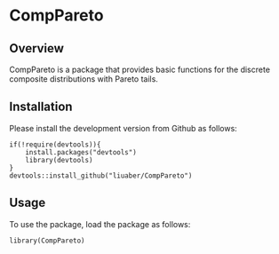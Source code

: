 # CompPareto

## Overview
CompPareto is a package that provides basic functions for the discrete composite distributions with Pareto tails. 

## Installation
Please install the development version from Github as follows:

```
if(!require(devtools)){
    install.packages("devtools")
    library(devtools)
}
devtools::install_github("liuaber/CompPareto")
```
## Usage
To use the package, load the package as follows:

```
library(CompPareto)
```
